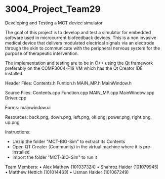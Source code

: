 # 3004_Project_Team29

Developing and Testing a MCT device simulator

The goal of this project is to develop and test a simulator for embedded software used in microcurrent biofeedback devices.
This is a non invasive medical device that delivers modulated electrical signals via an electrode through the skin to communicate with the peripheral nervous system for the purpose of therapeutic intervention.

The implementation and testing are to be in C++ using the Qt framework preferably on the COMP3004-F19 VM which has the Qt Creator IDE installed.

Header Files:
  Contents.h
  Funtion.h
  MAIN_MP.h
  MainWindow.h


Source Files:
  Contents.cpp
  Function.cpp
  MAIN_MP.cpp
  MainWindow.cpp
  Driver.cpp

Forms:
  mainwindow.ui

Resources:
  back.png,
  down.png,
  left.png,
  ok.png,
  power.png,
  right.png,
  up.png

Instructions:
  - Unzip the folder "MCT-BIO-Sim" to extract its Contents
  - Open QT Creater (Community) in the virtual machine where it is pre-installed
  - Import the folder "MCT-BIO-Sim" to run it



Team Members:
  •	Alex Mathew (101037324)
  •	Shahroz Haider (101079945)
  •	Matthew Hettich (101014463)
  •	Usman Haider (101067249)
